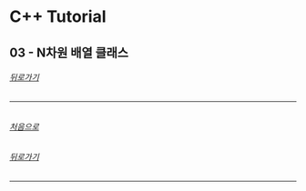 # C++ Tutorial
## 03 - N차원 배열 클래스
###### [뒤로가기](/tutorial/#index)
---
```cpp
```

###### [처음으로](#c-tutorial)
###### [뒤로가기](/tutorial/#index)
---